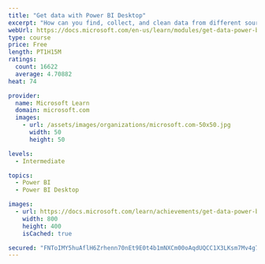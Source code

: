 ```yaml
---
title: "Get data with Power BI Desktop"
excerpt: "How can you find, collect, and clean data from different sources? Power BI is a tool for making sense of your data. You will learn tricks to make data-gathering easier."
webUrl: https://docs.microsoft.com/en-us/learn/modules/get-data-power-bi/
type: course
price: Free
length: PT1H15M
ratings:
  count: 16622
  average: 4.70882
heat: 74

provider:
  name: Microsoft Learn
  domain: microsoft.com
  images:
    - url: /assets/images/organizations/microsoft.com-50x50.jpg
      width: 50
      height: 50

levels:
  - Intermediate

topics:
  - Power BI
  - Power BI Desktop

images:
  - url: https://docs.microsoft.com/learn/achievements/get-data-power-bi-desktop-social.png
    width: 800
    height: 400
    isCached: true

secured: "FNToIMY5huAflH6Zrhenn70nEt9E0t4b1mNXCm00oAqdUQCC1X3LKsm7Mv4g7MT1PWt+8C86LXyJQ//7boyOUEuWERGnX1aK9sVENMsnA2iYb/lGg02nhkBGZmIdkUJJwlorNtJyT4apA1rZ7T9DzZScyNMxkbFo+99xOOwW+FsCMRlvRVQOKe1HL1a7jduSE9LFXjeCrAPBKuji0VWQgsC6WuNZ+Iyx7m4tkKmXigKoafXppd8gvEOEzgieYkrDdXGiEY7PHSixFtZPrIhr6OrjGsAQLMSfab6p9YoK9ejdaoZDO6UElY3HdXgOpUxkwYfWRloKjzN//bkq1Lx3bzxlJiu4XCvWpymetdA5dKQgMZkmPEUadmR3HIaKXYiJ0Uhj2eexb/2zzz0dSG2loBSqYVQh2YZpQBkqkrlL+iUxAC6j2TvtayHdenIepA2a;C+4PiFj9YkLZj45YfR3YJw=="
---
```


